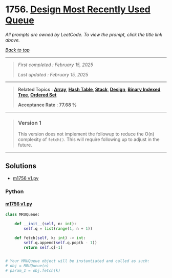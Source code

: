 # 1756. [Design Most Recently Used Queue](<https://leetcode.com/problems/design-most-recently-used-queue>)

*All prompts are owned by LeetCode. To view the prompt, click the title link above.*

*[Back to top](<../README.md>)*

------

> *First completed : February 15, 2025*
>
> *Last updated : February 15, 2025*

------

> **Related Topics** : **[Array](<by_topic/Array.md>), [Hash Table](<by_topic/Hash Table.md>), [Stack](<by_topic/Stack.md>), [Design](<by_topic/Design.md>), [Binary Indexed Tree](<by_topic/Binary Indexed Tree.md>), [Ordered Set](<by_topic/Ordered Set.md>)**
>
> **Acceptance Rate** : **77.68 %**

------

> ### Version 1
> 
> This version does not implement the followup to reduce the O(n) complexity of `fetch()`.
> This will require following up to adjust in the future.
> 

------

## Solutions

- [m1756 v1.py](<../my-submissions/m1756 v1.py>)
### Python
#### [m1756 v1.py](<../my-submissions/m1756 v1.py>)
```Python
class MRUQueue:

    def __init__(self, n: int):
        self.q = list(range(1, n + 1))

    def fetch(self, k: int) -> int:
        self.q.append(self.q.pop(k - 1))
        return self.q[-1]


# Your MRUQueue object will be instantiated and called as such:
# obj = MRUQueue(n)
# param_1 = obj.fetch(k)
```


